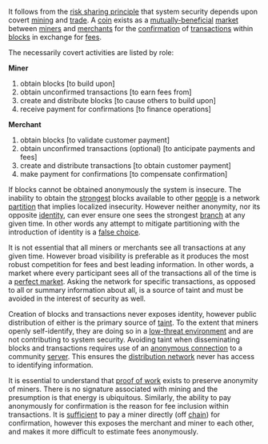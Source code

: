 It follows from the [risk sharing principle](Risk-Sharing-Principle) that system security depends upon covert [mining](Glossary#mine) and [trade](Glossary#trade). A [coin](Glossary#coin) exists as a [mutually-beneficial](Balance-of-Power-Fallacy) [market](Glossary#market) between [miners](Glossary#miner) and [merchants](Glossary#merchant) for the [confirmation](Glossary#confirmation) of [transactions](Glossary#transaction) within [blocks](Glossary#block) in exchange for [fees](Glossary#fee).

The necessarily covert activities are listed by role:

**Miner**
1. obtain blocks [to build upon]
2. obtain unconfirmed transactions [to earn fees from]
3. create and distribute blocks [to cause others to build upon]
4. receive payment for confirmations [to finance operations]

**Merchant**
1. obtain blocks [to validate customer payment]
2. obtain unconfirmed transactions (optional) [to anticipate payments and fees]
3. create and distribute transactions [to obtain customer payment]
4. make payment for confirmations [to compensate confirmation]

If blocks cannot be obtained anonymously the system is insecure. The inability to obtain the [strongest](Glossary#strong) blocks available to other [people](Glossary#person) is a network [partition](Glossary#partition) that implies localized insecurity. However neither anonymity, nor its opposite [identity](Glossary#identity), can ever ensure one sees the strongest [branch](Glossary#branch) at any given time. In other words any attempt to mitigate partitioning with the introduction of identity is a [false choice](https://en.wikipedia.org/wiki/False_dilemma).

It is not essential that all miners or merchants see all transactions at any given time. However broad visibility is preferable as it produces the most robust competition for fees and best leading information. In other words, a market where every participant sees all of the transactions all of the time is a [perfect market](https://en.wikipedia.org/wiki/Perfect_competition). Asking the network for specific transactions, as opposed to all or summary information about all, is a source of taint and must be avoided in the interest of security as well.

Creation of blocks and transactions never exposes identity, however public distribution of either is the primary source of [taint](Glossary#taint). To the extent that miners openly self-identify, they are doing so in a [low-threat environment](Threat-Level-Paradox) and are not contributing to system security. Avoiding taint when disseminating blocks and transactions requires use of an [anonymous connection](https://en.wikipedia.org/wiki/Anonymizer) to a community [server](Glossary#client-server). This ensures the [distribution network](Glossary#peer-to-peer) never has access to identifying information.

It is essential to understand that [proof of work](Glossary#proof) exists to preserve anonymity of miners. There is no signature associated with mining and the presumption is that energy is ubiquitous. Similarly, the ability to pay anonymously for confirmation is the reason for fee inclusion within transactions. It is [sufficient](Side-Fee-Fallacy) to pay a miner directly (off [chain](Glossary#chain)) for confirmation, however this exposes the merchant and miner to each other, and makes it more difficult to estimate fees anonymously.

